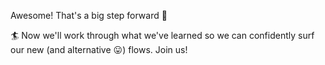 Awesome! That's a big step forward :footprints:


🏄 Now we'll work through what we've learned so we can confidently surf our new (and alternative :stuck_out_tongue:) flows. Join us!


